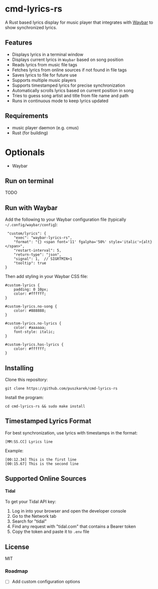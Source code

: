 # cmd-lyrics-rs

A Rust based lyrics display for music player that integrates with [Waybar](https://github.com/Alexays/Waybar) to show synchronized lyrics.

## Features

- Displays lyrics in a terminal window
- Displays current lyrics in `Waybar` based on song position
- Reads lyrics from music file tags
- Fetches lyrics from online sources if not found in file tags
- Saves lyrics to file for future use
- Supports multiple music players
- Supports timestamped lyrics for precise synchronization
- Automatically scrolls lyrics based on current position in song
- Tries to guess song artist and title from file name and path
- Runs in continuous mode to keep lyrics updated

## Requirements
- music player daemon (e.g. cmus)
- Rust (for building)
# Optionals
- Waybar

## Run on terminal
TODO

## Run with Waybar
Add the following to your Waybar configuration file (typically `~/.config/waybar/config`):

```
 "custom/lyrics": {
    "exec": "waybar-lyrics-rs",
    "format": "{} <span font='11' fgalpha='50%' style='italic'>{alt}</span>",
    "restart-interval": 5,
    "return-type": "json",
    "signal": 1,  // SIGRTMIN+1
    "tooltip": true
}
```

Then add styling in your Waybar CSS file:

```
#custom-lyrics {
    padding: 0 10px;
    color: #ffffff;
}

#custom-lyrics.no-song {
    color: #888888;
}

#custom-lyrics.no-lyrics {
    color: #aaaaaa;
    font-style: italic;
}

#custom-lyrics.has-lyrics {
    color: #ffffff;
}
```

## Installing
Clone this repository:
```
git clone https://github.com/puszkarek/cmd-lyrics-rs
```
Install the program:
```
cd cmd-lyrics-rs && sudo make install
```

## Timestamped Lyrics Format
For best synchronization, use lyrics with timestamps in the format:

```
[MM:SS.CC] Lyrics line
```

Example:
```
[00:12.34] This is the first line
[00:15.67] This is the second line
```

## Supported Online Sources

#### Tidal
To get your Tidal API key:
1. Log in into your browser and open the developer console
2. Go to the Network tab
3. Search for "tidal"
4. Find any request with "tidal.com" that contains a Bearer token
5. Copy the token and paste it to `.env` file

## License
MIT

### Roadmap

- [ ] Add custom configuration options